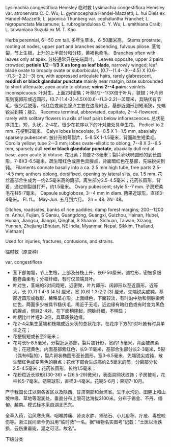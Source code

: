 Lysimachia congestiflora Hemsley 临时救
Lysimachia congestiflora Hemsley var. atronervata C. C. Wu; L. gymnocephala Handel-Mazzetti; L. hui Diels ex Handel-Mazzetti; L. japonica Thunberg var. cephalantha Franchet; L. nigropunctata Masamune; L. rubroglandulosa C. Y. Wu; L. smithiana Craib; L. taiwaniana Suzuki ex M. T. Kao.

Herbs perennial, 6--50 cm tall.
多年生草本，6-50厘米高。
Stems prostrate, rooting at nodes, upper part and branches ascending, fulvous pilose.
茎匍匐，节上生根，上升的上半部分和分枝，黄褐色柔毛。
Branches often with leaves only at apex.
分枝通常只在先端具叶。
Leaves opposite, upper 2 pairs crowded; **petiole 1/2--1/3 X as long as leaf blade**, narrowly winged; 
leaf blade ovate to broadly ovate or suborbicular, (0.7--)1.4--3(--4.5) X (0.6--)1.3--2.2(--3) cm, with appressed articulate hairs, rarely glabrescent, **reddish or black glandular punctate** mainly near margin, base subrounded to short attenuate, apex acute to obtuse; **veins 2--4 pairs**; veinlets inconspicuous.
叶对生，上面2对密集；叶柄1/2--1/3X倍于叶片，狭翅；叶片卵形到宽卵形或近圆形，(0.7-)1.4-3(-4.5)X(0.6--)1.3-2.2(--3)厘米，具贴伏有节毛，很少后脱落，带红色或黑色腺点主要在边缘附近，基部近圆形到短渐狭，先端锐尖到钝；脉2。
Racemes terminal, abbreviated, capitate, 2--4-flowered, rarely with solitary flowers in axils of leaf pairs below inflorescences.
总状花序顶生，短，头状，2-4花，很少在花序以下的叶对腋处具单生花。
Pedicel to 2 mm.
花梗到2毫米。
Calyx lobes lanceolate, 5--8.5 X 1--1.5 mm, abaxially sparsely pubescent.
披针形的萼裂片，5-8.5X 1-1.5毫米，背面疏生短柔毛。
Corolla yellow; tube 2--3 mm; lobes ovate-elliptic to oblong, 7--8 X 3--6.5 mm, sparsely dull **red or black glandular punctate**, abaxially dull red at base, apex acute to obtuse.
花冠黄；筒部2-3毫米；裂片卵状椭圆形的到长圆形，7-8X3-6.5毫米，疏生暗红色或黑色具腺点，背面暗红色在基部，先端锐尖到钝。
Filaments connate basally into a ca. 2.5 mm high tube, free parts 2.5--4.5 mm; anthers oblong, dorsifixed, opening by lateral slits, ca. 1.5 mm.
花丝基部合生成为一约2.5毫米高的筒部，离生部分2.5-4.5毫米；花药长圆形，背着，通过侧裂缝打开，约1.5毫米。
Ovary pubescent; style 5--7 mm.
子房短柔毛花柱5-7毫米。
Capsule subglobose, 3--4 mm in diam.
蒴果近球形，直径3-4毫米。
Fl.
fl.。
May-Jun.
五月到六月。
2n = 48.
2N=48。

Ditches, roadsides, banks of rice paddies, damp forest margins; 200--1200 m. Anhui, Fujian, S Gansu, Guangdong, Guangxi, Guizhou, Hainan, Hubei, Hunan, Jiangsu, Jiangxi, Qinghai, S Shaanxi, Sichuan, Taiwan, Xizang, Yunnan, Zhejiang [Bhutan, NE India, Myanmar, Nepal, Sikkim, Thailand, Vietnam]

Used for injuries, fractures, contusions, and strains.

临时救（原变种）

var. congestiflora

* 茎下部匍匐，节上生根，上部及分枝上升，长6-50厘米，圆柱形，密被多细胞卷曲柔毛；分枝纤细，有时仅顶端具叶。
* 叶对生，茎端的2对间距短，近密聚，叶片卵形、阔卵形以至近圆形，近等大，长 (0.7) 1.4-3 (4.5) 厘米，宽 (0.6) 1.3-2.2 (3) 厘米，先端锐尖或钝，基部近圆形或截形，稀略呈心形，上面绿色，下面较淡，有时沿中肋和侧脉染紫红色，两面多少被具节糙伏毛，稀近于无毛，近边缘有暗红色或有时变为黑色的腺点，侧脉2-4对，在下面稍隆起，网脉纤细，不明显；
* 叶柄比叶片短2-3倍，具草质狭边缘。
* 花2-4朵集生茎端和枝端成近头状的总状花序，在花序下方的1对叶腋有时具单生之花；
* 花梗极短或长至2毫米；
* 花萼长5-8.5毫米，分裂近达基部，裂片披针形，宽约1.5毫米，背面被疏柔毛；花冠黄色，内面基部紫红色，长9-11毫米，基部合生部分长2-3毫米，5裂（偶有6裂的），裂片卵状椭圆形至长圆形，宽3-6.5毫米，先端锐尖或钝，散生暗红色或变黑色的腺点；花丝下部合生成高约2.5毫米的筒，分离部分长2.5-4.5毫米；花药长圆形，长约1.5毫米；
* 花粉粒近长球形[(30-36) × (26.5-29)微米〕，表面具网状纹饰；子房被毛，花柱长5-7毫米。蒴果球形，直径3-4毫米。花期5-6月；果期7-10月。

产于我国长江以南各省区以及陕西、甘肃南部和台湾省。生于水沟边、田塍上和山坡林缘、草地等湿润处，垂直分布上限可达海拔2100米。分布于锡金、不丹、缅甸、越南。模式标本采自湖北巴东。

全草入药，治风寒头痛、咽喉肿痛、肾炎水肿、肾结石、小儿疳积、疔疮、毒蛇咬伤等。浙江民间至今仍沿用“临时救”一名。据“植物名实图考”记载：“土医以治跌损，云伤重垂毙，灌之可活，故名”。

下级分类